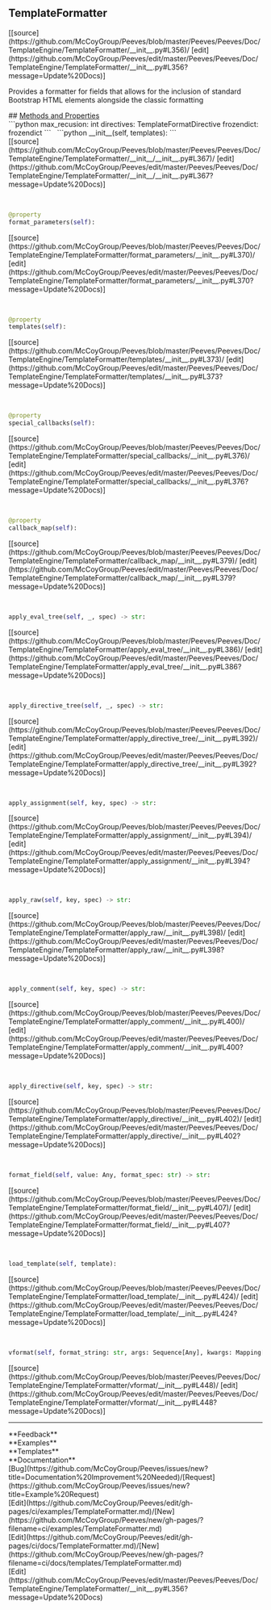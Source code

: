 ## <a id="Peeves.Peeves.Doc.TemplateEngine.TemplateFormatter">TemplateFormatter</a> 

<div class="docs-source-link" markdown="1">
[[source](https://github.com/McCoyGroup/Peeves/blob/master/Peeves/Peeves/Doc/TemplateEngine/TemplateFormatter/__init__.py#L356)/
[edit](https://github.com/McCoyGroup/Peeves/edit/master/Peeves/Peeves/Doc/TemplateEngine/TemplateFormatter/__init__.py#L356?message=Update%20Docs)]
</div>

Provides a formatter for fields that allows for
the inclusion of standard Bootstrap HTML elements
alongside the classic formatting







<div class="collapsible-section">
 <div class="collapsible-section collapsible-section-header" markdown="1">
## <a class="collapse-link" data-toggle="collapse" href="#methods" markdown="1"> Methods and Properties</a> <a class="float-right" data-toggle="collapse" href="#methods"><i class="fa fa-chevron-down"></i></a>
 </div>
 <div class="collapsible-section collapsible-section-body collapse show" id="methods" markdown="1">
 ```python
max_recusion: int
directives: TemplateFormatDirective
frozendict: frozendict
```
<a id="Peeves.Peeves.Doc.TemplateEngine.TemplateFormatter.__init__" class="docs-object-method">&nbsp;</a> 
```python
__init__(self, templates): 
```
<div class="docs-source-link" markdown="1">
[[source](https://github.com/McCoyGroup/Peeves/blob/master/Peeves/Peeves/Doc/TemplateEngine/TemplateFormatter/__init__/__init__.py#L367)/
[edit](https://github.com/McCoyGroup/Peeves/edit/master/Peeves/Peeves/Doc/TemplateEngine/TemplateFormatter/__init__/__init__.py#L367?message=Update%20Docs)]
</div>


<a id="Peeves.Peeves.Doc.TemplateEngine.TemplateFormatter.format_parameters" class="docs-object-method">&nbsp;</a> 
```python
@property
format_parameters(self): 
```
<div class="docs-source-link" markdown="1">
[[source](https://github.com/McCoyGroup/Peeves/blob/master/Peeves/Peeves/Doc/TemplateEngine/TemplateFormatter/format_parameters/__init__.py#L370)/
[edit](https://github.com/McCoyGroup/Peeves/edit/master/Peeves/Peeves/Doc/TemplateEngine/TemplateFormatter/format_parameters/__init__.py#L370?message=Update%20Docs)]
</div>


<a id="Peeves.Peeves.Doc.TemplateEngine.TemplateFormatter.templates" class="docs-object-method">&nbsp;</a> 
```python
@property
templates(self): 
```
<div class="docs-source-link" markdown="1">
[[source](https://github.com/McCoyGroup/Peeves/blob/master/Peeves/Peeves/Doc/TemplateEngine/TemplateFormatter/templates/__init__.py#L373)/
[edit](https://github.com/McCoyGroup/Peeves/edit/master/Peeves/Peeves/Doc/TemplateEngine/TemplateFormatter/templates/__init__.py#L373?message=Update%20Docs)]
</div>


<a id="Peeves.Peeves.Doc.TemplateEngine.TemplateFormatter.special_callbacks" class="docs-object-method">&nbsp;</a> 
```python
@property
special_callbacks(self): 
```
<div class="docs-source-link" markdown="1">
[[source](https://github.com/McCoyGroup/Peeves/blob/master/Peeves/Peeves/Doc/TemplateEngine/TemplateFormatter/special_callbacks/__init__.py#L376)/
[edit](https://github.com/McCoyGroup/Peeves/edit/master/Peeves/Peeves/Doc/TemplateEngine/TemplateFormatter/special_callbacks/__init__.py#L376?message=Update%20Docs)]
</div>


<a id="Peeves.Peeves.Doc.TemplateEngine.TemplateFormatter.callback_map" class="docs-object-method">&nbsp;</a> 
```python
@property
callback_map(self): 
```
<div class="docs-source-link" markdown="1">
[[source](https://github.com/McCoyGroup/Peeves/blob/master/Peeves/Peeves/Doc/TemplateEngine/TemplateFormatter/callback_map/__init__.py#L379)/
[edit](https://github.com/McCoyGroup/Peeves/edit/master/Peeves/Peeves/Doc/TemplateEngine/TemplateFormatter/callback_map/__init__.py#L379?message=Update%20Docs)]
</div>


<a id="Peeves.Peeves.Doc.TemplateEngine.TemplateFormatter.apply_eval_tree" class="docs-object-method">&nbsp;</a> 
```python
apply_eval_tree(self, _, spec) -> str: 
```
<div class="docs-source-link" markdown="1">
[[source](https://github.com/McCoyGroup/Peeves/blob/master/Peeves/Peeves/Doc/TemplateEngine/TemplateFormatter/apply_eval_tree/__init__.py#L386)/
[edit](https://github.com/McCoyGroup/Peeves/edit/master/Peeves/Peeves/Doc/TemplateEngine/TemplateFormatter/apply_eval_tree/__init__.py#L386?message=Update%20Docs)]
</div>


<a id="Peeves.Peeves.Doc.TemplateEngine.TemplateFormatter.apply_directive_tree" class="docs-object-method">&nbsp;</a> 
```python
apply_directive_tree(self, _, spec) -> str: 
```
<div class="docs-source-link" markdown="1">
[[source](https://github.com/McCoyGroup/Peeves/blob/master/Peeves/Peeves/Doc/TemplateEngine/TemplateFormatter/apply_directive_tree/__init__.py#L392)/
[edit](https://github.com/McCoyGroup/Peeves/edit/master/Peeves/Peeves/Doc/TemplateEngine/TemplateFormatter/apply_directive_tree/__init__.py#L392?message=Update%20Docs)]
</div>


<a id="Peeves.Peeves.Doc.TemplateEngine.TemplateFormatter.apply_assignment" class="docs-object-method">&nbsp;</a> 
```python
apply_assignment(self, key, spec) -> str: 
```
<div class="docs-source-link" markdown="1">
[[source](https://github.com/McCoyGroup/Peeves/blob/master/Peeves/Peeves/Doc/TemplateEngine/TemplateFormatter/apply_assignment/__init__.py#L394)/
[edit](https://github.com/McCoyGroup/Peeves/edit/master/Peeves/Peeves/Doc/TemplateEngine/TemplateFormatter/apply_assignment/__init__.py#L394?message=Update%20Docs)]
</div>


<a id="Peeves.Peeves.Doc.TemplateEngine.TemplateFormatter.apply_raw" class="docs-object-method">&nbsp;</a> 
```python
apply_raw(self, key, spec) -> str: 
```
<div class="docs-source-link" markdown="1">
[[source](https://github.com/McCoyGroup/Peeves/blob/master/Peeves/Peeves/Doc/TemplateEngine/TemplateFormatter/apply_raw/__init__.py#L398)/
[edit](https://github.com/McCoyGroup/Peeves/edit/master/Peeves/Peeves/Doc/TemplateEngine/TemplateFormatter/apply_raw/__init__.py#L398?message=Update%20Docs)]
</div>


<a id="Peeves.Peeves.Doc.TemplateEngine.TemplateFormatter.apply_comment" class="docs-object-method">&nbsp;</a> 
```python
apply_comment(self, key, spec) -> str: 
```
<div class="docs-source-link" markdown="1">
[[source](https://github.com/McCoyGroup/Peeves/blob/master/Peeves/Peeves/Doc/TemplateEngine/TemplateFormatter/apply_comment/__init__.py#L400)/
[edit](https://github.com/McCoyGroup/Peeves/edit/master/Peeves/Peeves/Doc/TemplateEngine/TemplateFormatter/apply_comment/__init__.py#L400?message=Update%20Docs)]
</div>


<a id="Peeves.Peeves.Doc.TemplateEngine.TemplateFormatter.apply_directive" class="docs-object-method">&nbsp;</a> 
```python
apply_directive(self, key, spec) -> str: 
```
<div class="docs-source-link" markdown="1">
[[source](https://github.com/McCoyGroup/Peeves/blob/master/Peeves/Peeves/Doc/TemplateEngine/TemplateFormatter/apply_directive/__init__.py#L402)/
[edit](https://github.com/McCoyGroup/Peeves/edit/master/Peeves/Peeves/Doc/TemplateEngine/TemplateFormatter/apply_directive/__init__.py#L402?message=Update%20Docs)]
</div>


<a id="Peeves.Peeves.Doc.TemplateEngine.TemplateFormatter.format_field" class="docs-object-method">&nbsp;</a> 
```python
format_field(self, value: Any, format_spec: str) -> str: 
```
<div class="docs-source-link" markdown="1">
[[source](https://github.com/McCoyGroup/Peeves/blob/master/Peeves/Peeves/Doc/TemplateEngine/TemplateFormatter/format_field/__init__.py#L407)/
[edit](https://github.com/McCoyGroup/Peeves/edit/master/Peeves/Peeves/Doc/TemplateEngine/TemplateFormatter/format_field/__init__.py#L407?message=Update%20Docs)]
</div>


<a id="Peeves.Peeves.Doc.TemplateEngine.TemplateFormatter.load_template" class="docs-object-method">&nbsp;</a> 
```python
load_template(self, template): 
```
<div class="docs-source-link" markdown="1">
[[source](https://github.com/McCoyGroup/Peeves/blob/master/Peeves/Peeves/Doc/TemplateEngine/TemplateFormatter/load_template/__init__.py#L424)/
[edit](https://github.com/McCoyGroup/Peeves/edit/master/Peeves/Peeves/Doc/TemplateEngine/TemplateFormatter/load_template/__init__.py#L424?message=Update%20Docs)]
</div>


<a id="Peeves.Peeves.Doc.TemplateEngine.TemplateFormatter.vformat" class="docs-object-method">&nbsp;</a> 
```python
vformat(self, format_string: str, args: Sequence[Any], kwargs: Mapping[str, Any]): 
```
<div class="docs-source-link" markdown="1">
[[source](https://github.com/McCoyGroup/Peeves/blob/master/Peeves/Peeves/Doc/TemplateEngine/TemplateFormatter/vformat/__init__.py#L448)/
[edit](https://github.com/McCoyGroup/Peeves/edit/master/Peeves/Peeves/Doc/TemplateEngine/TemplateFormatter/vformat/__init__.py#L448?message=Update%20Docs)]
</div>
 </div>
</div>












---


<div markdown="1" class="text-secondary">
<div class="container">
  <div class="row">
   <div class="col" markdown="1">
**Feedback**   
</div>
   <div class="col" markdown="1">
**Examples**   
</div>
   <div class="col" markdown="1">
**Templates**   
</div>
   <div class="col" markdown="1">
**Documentation**   
</div>
   <div class="col" markdown="1">
   
</div>
   <div class="col" markdown="1">
   
</div>
   <div class="col" markdown="1">
   
</div>
</div>
  <div class="row">
   <div class="col" markdown="1">
[Bug](https://github.com/McCoyGroup/Peeves/issues/new?title=Documentation%20Improvement%20Needed)/[Request](https://github.com/McCoyGroup/Peeves/issues/new?title=Example%20Request)   
</div>
   <div class="col" markdown="1">
[Edit](https://github.com/McCoyGroup/Peeves/edit/gh-pages/ci/examples/TemplateFormatter.md)/[New](https://github.com/McCoyGroup/Peeves/new/gh-pages/?filename=ci/examples/TemplateFormatter.md)   
</div>
   <div class="col" markdown="1">
[Edit](https://github.com/McCoyGroup/Peeves/edit/gh-pages/ci/docs/TemplateFormatter.md)/[New](https://github.com/McCoyGroup/Peeves/new/gh-pages/?filename=ci/docs/templates/TemplateFormatter.md)   
</div>
   <div class="col" markdown="1">
[Edit](https://github.com/McCoyGroup/Peeves/edit/master/Peeves/Peeves/Doc/TemplateEngine/TemplateFormatter/__init__.py#L356?message=Update%20Docs)   
</div>
   <div class="col" markdown="1">
   
</div>
   <div class="col" markdown="1">
   
</div>
   <div class="col" markdown="1">
   
</div>
</div>
</div>
</div>